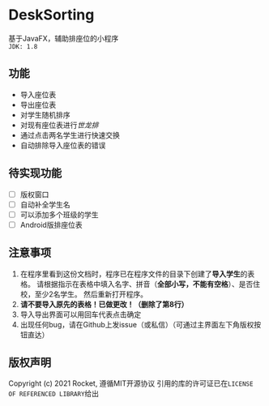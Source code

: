 # DeskSorting

基于JavaFX，辅助排座位的小程序  
`JDK: 1.8`

## 功能

- 导入座位表
- 导出座位表
- 对学生随机排序
- 对现有座位表进行*世龙排*
- 通过点击两名学生进行快速交换
- 自动排除导入座位表的错误

## 待实现功能

- [ ] 版权窗口
- [ ] 自动补全学生名
- [ ] 可以添加多个班级的学生
- [ ] Android版排座位表

## 注意事项

1. 在程序里看到这份文档时，程序已在程序文件的目录下创建了**导入学生**的表格。 请根据指示在表格中填入名字、拼音（**全部小写，不能有空格**）、是否住校，至少2名学生。 然后重新打开程序。
2. **请不要导入原先的表格！已做更改！（删除了第8行）**
3. 导入导出界面可以用回车代表点击确定
4. 出现任何bug，请在Github上发issue（或私信）（可通过主界面左下角版权按钮直达）

## 版权声明

Copyright (c) 2021 Rocket, 遵循MIT开源协议 引用的库的许可证已在`LICENSE OF REFERENCED LIBRARY`给出